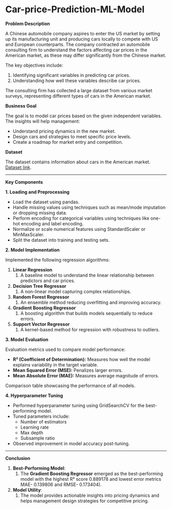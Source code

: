 # Car-price-Prediction-ML-Model


**Problem Description**

A Chinese automobile company aspires to enter the US market by setting up its manufacturing unit and producing cars locally to compete with US and European counterparts. The company contracted an automobile consulting firm to understand the factors affecting car prices in the American market, as these may differ significantly from the Chinese market.

The key objectives include:

1. Identifying significant variables in predicting car prices.
1. Understanding how well these variables describe car prices.

The consulting firm has collected a large dataset from various market surveys, representing different types of cars in the American market.

**Business Goal**

The goal is to model car prices based on the given independent variables. The insights will help management:

- Understand pricing dynamics in the new market.
- Design cars and strategies to meet specific price levels.
- Create a roadmap for market entry and competition.

**Dataset**

The dataset contains information about cars in the American market. [Dataset link](https://drive.google.com/file/d/1FHmYNLs9v0Enc-UExEMpitOFGsWvB2dP/view?usp=drive_link).

-----
**Key Components**

**1. Loading and Preprocessing** 

- Load the dataset using pandas.
- Handle missing values using techniques such as mean/mode imputation or dropping missing data.
- Perform encoding for categorical variables using techniques like one-hot encoding and label encoding.
- Normalize or scale numerical features using StandardScaler or MinMaxScaler.
- Split the dataset into training and testing sets.

**2. Model Implementation** 

Implemented the following regression algorithms:

1. **Linear Regression**
   1. A baseline model to understand the linear relationship between predictors and car prices.
1. **Decision Tree Regressor**
   1. A non-linear model capturing complex relationships.
1. **Random Forest Regressor**
   1. An ensemble method reducing overfitting and improving accuracy.
1. **Gradient Boosting Regressor**
   1. A boosting algorithm that builds models sequentially to reduce errors.
1. **Support Vector Regressor**
   1. A kernel-based method for regression with robustness to outliers.

**3. Model Evaluation** 

Evaluation metrics used to compare model performance:

- **R² (Coefficient of Determination):** Measures how well the model explains variability in the target variable.
- **Mean Squared Error (MSE):** Penalizes larger errors.
- **Mean Absolute Error (MAE):** Measures average magnitude of errors.

Comparison table showcasing the performance of all models.

**4. Hyperparameter Tuning** 

- Performed hyperparameter tuning using GridSearchCV for the best-performing model.
- Tuned parameters include:
  - Number of estimators
  - Learning rate
  - Max depth
  - Subsample ratio
- Observed improvement in model accuracy post-tuning.
-----
**Conclusion**

1. **Best-Performing Model**:
   1. The **Gradient Boosting Regressor** emerged as the best-performing model with the highest R² score 0.889178 and lowest error metrics MAE- 0.139806 and RMSE- 0.173404).
1. **Model Utility**:
   1. The model provides actionable insights into pricing dynamics and helps management design strategies for competitive pricing.


